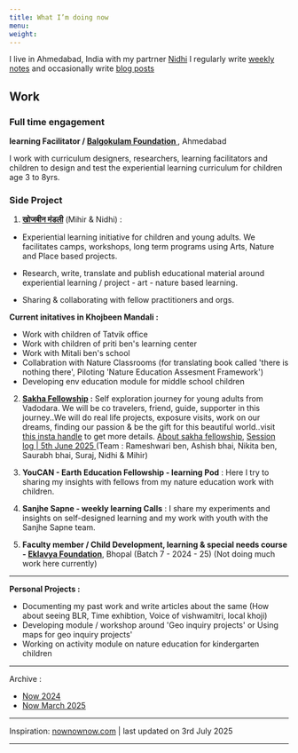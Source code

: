 ```yaml
---
title: What I’m doing now
menu: 
weight:	
---
```


I live in Ahmedabad, India with my partrner [Nidhi](https://www.instagram.com/nidhi_pal16/) I regularly write [weekly notes](/tags/weekly-notes) and occasionally write [blog posts](/tags/public/)

## Work

### Full time engagement

**learning Facilitator / [Balgokulam Foundation ](https://www.linkedin.com/company/bright-balgokulam/posts/?feedView=all)**, Ahmedabad

I work with curriculum designers, researchers, learning facilitators and children to design and test the experiential learning curriculum for children age 3 to 8yrs.

### Side Project

1. [**खोजबीन मंडली**](https://www.instagram.com/khojbeen_mandali/) (Mihir & Nidhi) : 

- Experiential learning initiative for children and young adults. We facilitates camps, workshops, long term programs using Arts, Nature and Place based projects. 

- Research, write, translate and publish educational material around experiential learning / project - art - nature based learning.

- Sharing & collaborating with fellow practitioners and orgs.

**Current initatives in Khojbeen Mandali :**

  - Work with children of Tatvik office
  - Work with children of priti ben's learning center 
  - Work with Mitali ben's school 
  - Collabration with Nature Classrooms (for translating book called 'there is nothing there', Piloting 'Nature Education Assesment Framework')
  - Developing env education module for middle school children 

2. **[Sakha Fellowship](https://www.canva.com/design/DAGbxEvFORE/JYo6NJ50K7jLHkb89ekJ1A/view?utm_content=DAGbxEvFORE&utm_campaign=designshare&utm_medium=link2&utm_source=uniquelinks&utlId=h1d966e9cd3) :** Self exploration journey for young adults from Vadodara. We will be co travelers, friend, guide, supporter in this journey..We will do real life projects, exposure visits, work on our dreams, finding our passion & be the gift for this beautiful world..visit [this insta handle](https://www.instagram.com/sakha.fellowship/) to get more details. [About sakha fellowship](https://drive.google.com/file/d/1cifmjMtyGhXxziGRb0GqoeeHqdV6gLq7/view?usp=sharing), [Session log | 5th June 2025 ](https://drive.google.com/file/d/1rfKnNBOYrq4-xfq0U2YLK8FU2wPTFZVO/view?usp=sharing)
(Team : Rameshwari ben, Ashish bhai, Nikita ben, Saurabh bhai, Suraj, Nidhi & Mihir)

3. **YouCAN - Earth Education Fellowship - learning Pod** : Here I try to sharing my insights with fellows from my nature education work with children.

4. **Sanjhe Sapne - weekly learning Calls** : I share my experiments and insights on self-designed learning and my work with youth with the Sanjhe Sapne team.

5. **Faculty member / Child Development, learning & special needs course - [Eklavya Foundation](https://eklavya.in/)**, Bhopal (Batch 7 - 2024 - 25) (Not doing much work here currently)

------

**Personal Projects :**

- Documenting my past work and write articles about the same (How about seeing BLR, Time exhibtion, Voice of vishwamitri, local khoji)
- Developing module / workshop around 'Geo inquiry projects' or Using maps for geo inquiry projects'
- Working on activity module on nature education for kindergarten children  

----

Archive : 

- [Now 2024](/archive/now-2024/)
- [Now March 2025](/archive/now-march-2025/)
------

Inspiration: [nownownow.com](nownownow.com) | last updated on 3rd July 2025

---------------

